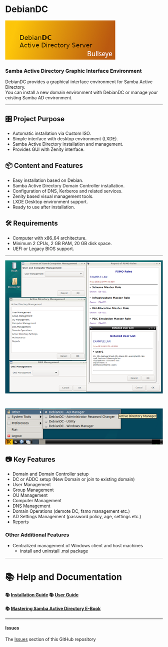 # DebianDC

![alt text](docs/DebianDC-UserGuide/screenshots/DebianDC_Bullseye_Logo.png "DebianDC Bullseye Logo")

### Samba Active Directory Graphic Interface Environment<br>
DebianDC provides a graphical interface environment for Samba Active Directory.<br>
You can install a new domain environment with DebianDC or manage your existing Samba AD environment.<br>

---

## 🎛️ Project Purpose
- Automatic installation via Custom ISO.
- Simple interface with desktop environment (LXDE).
- Samba Active Directory installation and management.
- Provides GUI with Zenity interface.

## 📦 Content and Features
- Easy installation based on Debian.
- Samba Active Directory Domain Controller installation.
- Configuration of DNS, Kerberos and related services.
- Zenity based visual management tools.
- LXDE Desktop environment support.
- Ready to use after installation.

## 🛠️ Requirements
- Computer with x86_64 architecture.
- Minimum 2 CPUs, 2 GB RAM, 20 GB disk space.
- UEFI or Legacy BIOS support.

---

![alt text](docs/DebianDC-UserGuide/screenshots/DebianDC-Screenshot.png "DebianDC_Desktop")

<br>

![alt text](docs/DebianDC-UserGuide/screenshots/DebianDC-StartMenu.png "DebianDC StartMenu")


## 📷 Key Features
- Domain and Domain Controller setup
- DC or ADDC setup (New Domain or join to existing domain)
- User Management
- Group Management
- OU Management
- Computer Management
- DNS Management
- Domain Operations (demote DC, fsmo management etc.)
- AD Settings Management (password policy, age, settings etc.)
- Reports
### Other Additional Features
- Centralized management of Windows client and host machines
    - install and uninstall .msi package

---

# 📚 Help and Documentation

#### 📚 [Installation Guide](https://github.com/eesmer/DebianDC/blob/master/docs/DebianDC-UserGuide/installation/installation.md)  📚 [User Guide](https://github.com/eesmer/DebianDC/blob/master/docs/DebianDC-UserGuide/DebianDC-UserGuide.md)
#### 📚 [Mastering Samba Active Directory E-Book](https://github.com/eesmer/Mastering-SambaActiveDirectory)

---

#### Issues
The [Issues](https://github.com/eesmer/DebianDC/issues) section of this GitHub repository
